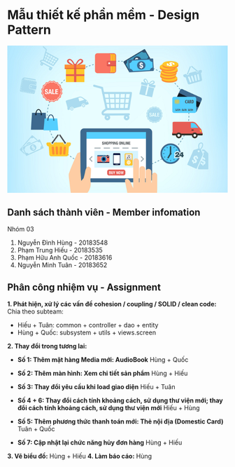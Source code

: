 #  Mẫu thiết kế phần mềm - Design Pattern
<p align="center">
  <img src="sourcecode/src/main/resources/assets/images/aims_cover_image.png" />
</p>

## Danh sách thành viên - Member infomation

Nhóm 03
1. Nguyễn Đình Hùng - 20183548
2. Phạm Trung Hiếu - 20183535
3. Phạm Hữu Anh Quốc - 20183616
4. Nguyễn Minh Tuân - 20183652

## Phân công nhiệm vụ - Assignment

**1. Phát hiện, xử lý các vấn đề cohesion / coupling / SOLID / clean code:**
Chia theo subteam: 
- Hiếu + Tuân: common + controller + dao + entity
- Hùng + Quốc: subsystem + utils + views.screen

**2. Thay đổi trong tương lai:**
- **Số 1: Thêm mặt hàng Media mới: AudioBook**
Hùng + Quốc

- **Số 2: Thêm màn hình: Xem chi tiết sản phẩm**
Hùng + Hiếu

- **Số 3: Thay đổi yêu cầu khi load giao diện**
Hiếu + Tuân

- **Số 4 + 6: Thay đổi cách tính khoảng cách, sử dụng thư viện mới; thay đổi cách tính khoảng cách, sử dụng thư viện mới**
Hiếu + Hùng

- **Số 5: Thêm phương thức thanh toán mới: Thẻ nội địa (Domestic Card)**
Tuân + Quốc

- **Số 7: Cập nhật lại chức năng hủy đơn hàng**
Hùng + Hiếu

**3. Vẽ biểu đồ:** Hùng + Hiếu
**4. Làm báo cáo:** Hùng
